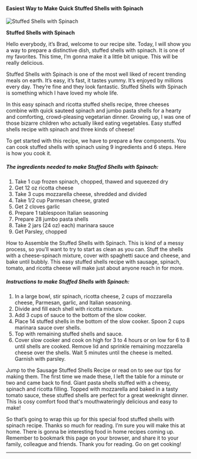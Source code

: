             

#### Easiest Way to Make Quick Stuffed Shells with Spinach

![Stuffed Shells with Spinach](https://img-global.cpcdn.com/recipes/8804d0a37c810f1d/751x532cq70/stuffed-shells-with-spinach-recipe-main-photo.jpg)

**Stuffed Shells with Spinach**

Hello everybody, it’s Brad, welcome to our recipe site. Today, I will show you a way to prepare a distinctive dish, stuffed shells with spinach. It is one of my favorites. This time, I’m gonna make it a little bit unique. This will be really delicious.

Stuffed Shells with Spinach is one of the most well liked of recent trending meals on earth. It’s easy, it’s fast, it tastes yummy. It’s enjoyed by millions every day. They’re fine and they look fantastic. Stuffed Shells with Spinach is something which I have loved my whole life.

In this easy spinach and ricotta stuffed shells recipe, three cheeses combine with quick sauteed spinach and jumbo pasta shells for a hearty and comforting, crowd-pleasing vegetarian dinner. Growing up, I was one of those bizarre children who actually liked eating vegetables. Easy stuffed shells recipe with spinach and three kinds of cheese!

To get started with this recipe, we have to prepare a few components. You can cook stuffed shells with spinach using 9 ingredients and 6 steps. Here is how you cook it.

##### The ingredients needed to make Stuffed Shells with Spinach:

1.  Take 1 cup frozen spinach, chopped, thawed and squeezed dry
2.  Get 12 oz ricotta cheese
3.  Take 3 cups mozzarella cheese, shredded and divided
4.  Take 1/2 cup Parmesan cheese, grated
5.  Get 2 cloves garlic
6.  Prepare 1 tablespoon Italian seasoning
7.  Prepare 28 jumbo pasta shells
8.  Take 2 jars (24 oz) each) marinara sauce
9.  Get Parsley, chopped

How to Assemble the Stuffed Shells with Spinach. This is kind of a messy process, so you'll want to try to start as clean as you can. Stuff the shells with a cheese-spinach mixture, cover with spaghetti sauce and cheese, and bake until bubbly. This easy stuffed shells recipe with sausage, spinach, tomato, and ricotta cheese will make just about anyone reach in for more.

##### Instructions to make Stuffed Shells with Spinach:

1.  In a large bowl, stir spinach, ricotta cheese, 2 cups of mozzarella cheese, Parmesan, garlic, and Italian seasoning.
2.  Divide and fill each shell with ricotta mixture.
3.  Add 3 cups of sauce to the bottom of the slow cooker.
4.  Place 14 stuffed shells in the bottom of the slow cooker. Spoon 2 cups marinara sauce over shells.
5.  Top with remaining stuffed shells and sauce.
6.  Cover slow cooker and cook on high for 3 to 4 hours or on low for 6 to 8 until shells are cooked. Remove lid and sprinkle remaining mozzarella cheese over the shells. Wait 5 minutes until the cheese is melted. Garnish with parsley.

Jump to the Sausage Stuffed Shells Recipe or read on to see our tips for making them. The first time we made these, I left the table for a minute or two and came back to find. Giant pasta shells stuffed with a cheesy, spinach and ricotta filling. Topped with mozzarella and baked in a tasty tomato sauce, these stuffed shells are perfect for a great weeknight dinner. This is cosy comfort food that's mouthwateringly delicious and easy to make!

So that’s going to wrap this up for this special food stuffed shells with spinach recipe. Thanks so much for reading. I’m sure you will make this at home. There is gonna be interesting food in home recipes coming up. Remember to bookmark this page on your browser, and share it to your family, colleague and friends. Thank you for reading. Go on get cooking!

* * *